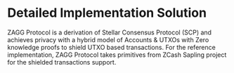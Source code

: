 Detailed Implementation Solution
================================
ZAGG Protocol is a derivation of Stellar Consensus Protocol (SCP) and achieves privacy with a hybrid model of Accounts & UTXOs with Zero knowledge proofs to shield UTXO based transactions. For the reference implementation, ZAGG Protocol takes primitives from ZCash Sapling project for the shielded transactions support.
